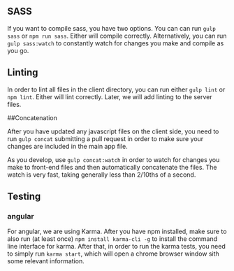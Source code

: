 ## SASS

If you want to compile sass, you have two options. You can can run `gulp sass` or `npm run sass`. Either will compile correctly. Alternatively, you can run `gulp sass:watch` to constantly watch for changes you make and compile as you go.

## Linting

In order to lint all files in the client directory, you can run either `gulp lint` or `npm lint`. Either will lint correctly. Later, we will add linting to the server files.


##Concatenation

After you have updated any javascript files on the client side, you need to run `gulp concat` submitting a pull request in order to make sure your changes are included in the main app file.

As you develop, use `gulp concat:watch` in order to watch for changes you make to front-end files and then automatically concatenate the files. The watch is very fast, taking generally less than 2/10ths of a second.


## Testing
### angular
For angular, we are using Karma. After you have npm installed, make sure to also run (at least once) `npm install karma-cli -g` to install the command line interface for karma. After that, in order to run the karma tests, you need to simply run `karma start`, which will open a chrome browser window sith some relevant information.
